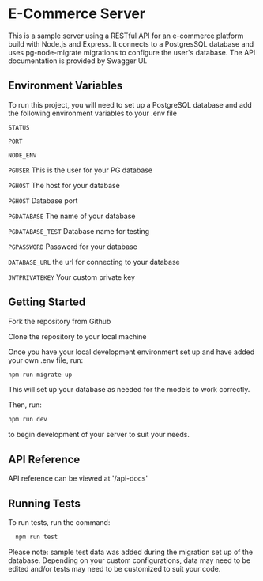 
# E-Commerce Server

This is a sample server using a RESTful API for an e-commerce platform build with Node.js and Express. It connects to a PostgresSQL database and uses  pg-node-migrate migrations to configure the user's database. The API documentation is provided by Swagger UI.


## Environment Variables

To run this project, you will need to set up a PostgreSQL database and add the following environment variables to your .env file

`STATUS`

`PORT`

`NODE_ENV`

`PGUSER` This is the user for your PG database

`PGHOST` The host for your database

`PGHOST` Database port

`PGDATABASE` The name of your database

`PGDATABASE_TEST` Database name for testing

`PGPASSWORD` Password for your database

`DATABASE_URL` the url for connecting to your database

`JWTPRIVATEKEY` Your custom private key



## Getting Started

Fork the repository from Github

Clone the repository to your local machine

Once you have your local development environment set up and have added your own .env file, run:

```bash
npm run migrate up
```

This will set up your database as needed for the models to work correctly.

Then, run:

```bash
npm run dev
```

to begin development of your server to suit your needs.
## API Reference

API reference can be viewed at '/api-docs'


## Running Tests

To run tests, run the command:

```bash
  npm run test
```

Please note: sample test data was added during the migration set up of the database. Depending on your custom configurations, data may need to be edited and/or tests may need to be customized to suit your code.
